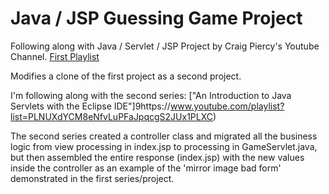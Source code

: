 # Java / JSP Guessing Game Project

Following along with Java / Servlet / JSP Project by Craig Piercy's Youtube Channel.
[First Playlist](https://www.youtube.com/playlist?list=PLNUXdYCM8eNcRQKsib_XKKsy5kYN30Lh7)

Modifies a clone of the first project as a second project.

I'm following along with the second series:
["An Introduction to Java Servlets with the Eclipse IDE"]9https://www.youtube.com/playlist?list=PLNUXdYCM8eNfvLuPFaJpqcgS2JUx1PLXC)

The second series created a controller class and migrated all the business logic from view processing in index.jsp to processing in GameServlet.java, but then assembled the entire response (index.jsp) with the new values inside the controller as an example of the 'mirror image bad form' demonstrated in the first series/project.
